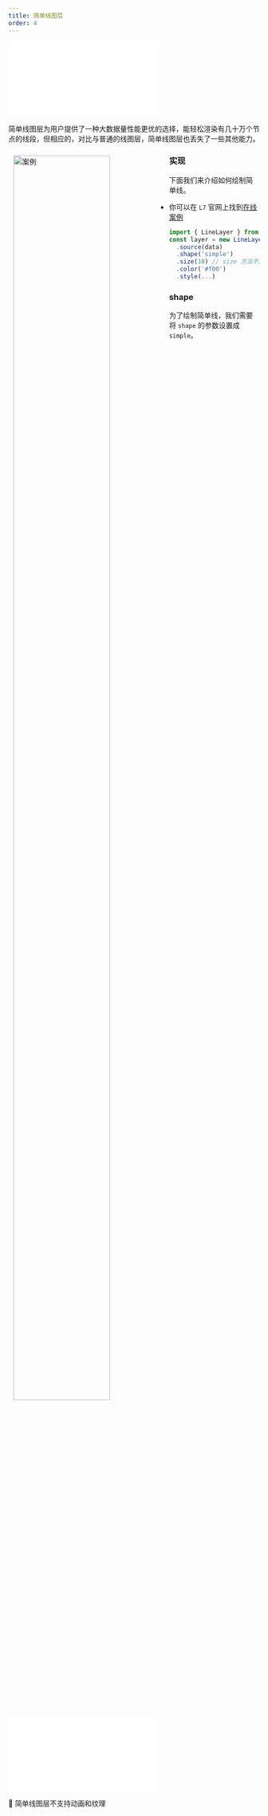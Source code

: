 ```yaml
---
title: 简单线图层
order: 4
---
```

<embed src="@/docs/common/style.md"></embed>

简单线图层为用户提供了一种大数据量性能更优的选择，能轻松渲染有几十万个节点的线段，但相应的，对比与普通的线图层，简单线图层也丢失了一些其他能力。

<div>
  <div style="width:60%;float:left; margin: 10px;">
    <img  width="80%" alt="案例" src='https://gw.alipayobjects.com/mdn/rms_816329/afts/img/A*HulgSKEJAKMAAAAAAAAAAAAAARQnAQ'>
  </div>
</div>

### 实现

下面我们来介绍如何绘制简单线。

- 你可以在 `L7` 官网上找到[在线案例](/zh/examples/gallery/animate#grid)

```javascript
import { LineLayer } from '@antv/l7';
const layer = new LineLayer()
  .source(data)
  .shape('simple')
  .size(10) // size 方法不生效 线宽始终为 1px
  .color('#f00')
  .style(...)
```

### shape

为了绘制简单线，我们需要将 `shape` 的参数设置成 `simple`。

<embed src="@/docs/api/line_layer/features/linear.zh.md"></embed>

🌟 简单线图层不支持动画和纹理

